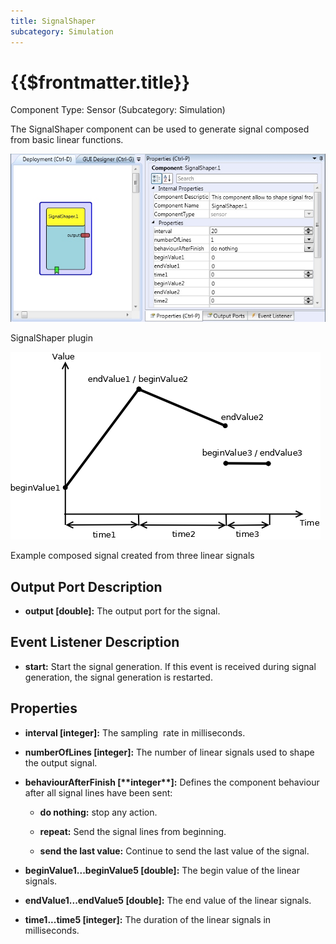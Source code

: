 ```yaml
---
title: SignalShaper
subcategory: Simulation
---
```


# {{$frontmatter.title}}

Component Type: Sensor (Subcategory: Simulation)

The SignalShaper component can be used to generate signal composed from basic linear functions.

![Screenshot: SignalShaper plugin](./img/signalshaper.jpg "Screenshot: SignalShaper plugin")

SignalShaper plugin

![Example composed signal created from three linear signals](./img/signalshaper.png "Example composed signal")

Example composed signal created from three linear signals

## Output Port Description

- **output \[double\]:** The output port for the signal.

## Event Listener Description

- **start:** Start the signal generation. If this event is received during signal generation, the signal generation is restarted.

## Properties

- **interval \[integer\]:** The sampling  rate in milliseconds.

- **numberOfLines \[integer\]:** The number of linear signals used to shape the output signal.

- **behaviourAfterFinish \[\*\***integer\***\*\]:** Defines the component behaviour after all signal lines have been sent:
  - **do nothing:** stop any action.

  - **repeat:** Send the signal lines from beginning.

  - **send the last value:** Continue to send the last value of the signal.
- **beginValue1...beginValue5 \[double\]:** The begin value of the linear signals.
- **endValue1...endValue5 \[double\]:** The end value of the linear signals.
- **time1...time5 \[integer\]:** The duration of the linear signals in milliseconds.
